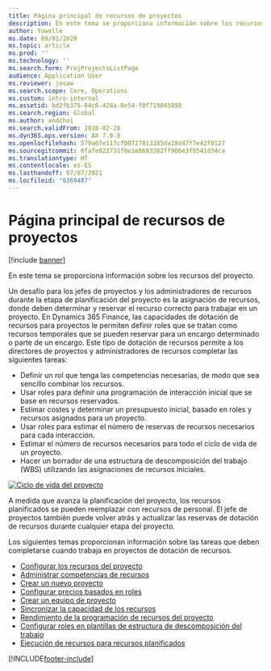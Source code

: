 ```yaml
---
title: Página principal de recursos de proyectos
description: En este tema se proporciona información sobre los recursos del proyecto.
author: Yowelle
ms.date: 09/01/2020
ms.topic: article
ms.prod: ''
ms.technology: ''
ms.search.form: ProjProjectsListPage
audience: Application User
ms.reviewer: josaw
ms.search.scope: Core, Operations
ms.custom: intro-internal
ms.assetid: bd2fb375-84c6-428a-8e54-f0f719045898
ms.search.region: Global
ms.author: andchoi
ms.search.validFrom: 2016-02-28
ms.dyn365.ops.version: AX 7.0.0
ms.openlocfilehash: 579a07e117cf00727813385da28d47f7e42f0127
ms.sourcegitcommit: 0fafe022731f0e1e8693382ff906e3f8541d34ca
ms.translationtype: HT
ms.contentlocale: es-ES
ms.lasthandoff: 07/07/2021
ms.locfileid: "6369487"
---
```

# <a name="project-resourcing-home-page"></a>Página principal de recursos de proyectos

[!include [banner](../includes/banner.md)]

En este tema se proporciona información sobre los recursos del proyecto.

Un desafío para los jefes de proyectos y los administradores de recursos durante la etapa de planificación del proyecto es la asignación de recursos, donde deben determinar y reservar el recurso correcto para trabajar en un proyecto. En Dynamics 365 Finance, las capacidades de dotación de recursos para proyectos le permiten definir roles que se tratan como recursos temporales que se pueden reservar para un encargo determinado o parte de un encargo. Este tipo de dotación de recursos permite a los directores de proyectos y administradores de recursos completar las siguientes tareas:

- Definir un rol que tenga las competencias necesarias, de modo que sea sencillo combinar los recursos.
- Usar roles para definir una programación de interacción inicial que se base en recursos reservados.
- Estimar costes y determinar un presupuesto inicial, basado en roles y recursos asignados para un proyecto.
- Usar roles para estimar el número de reservas de recursos necesarios para cada interacción.
- Estimar el número de recursos necesarios para todo el ciclo de vida de un proyecto.
- Hacer un borrador de una estructura de descomposición del trabajo (WBS) utilizando las asignaciones de recursos iniciales.

[![Ciclo de vida del proyecto](./media/projectresourcing02-1024x812.jpg)](./media/projectresourcing02.jpg)

A medida que avanza la planificación del proyecto, los recursos planificados se pueden reemplazar con recursos de personal. El jefe de proyectos también puede volver atrás y actualizar las reservas de dotación de recursos durante cualquier etapa del proyecto.

Los siguientes temas proporcionan información sobre las tareas que deben completarse cuando trabaja en proyectos de dotación de recursos.

- [Configurar los recursos del proyecto](set-up-project-resources.md)
- [Administrar competencias de recursos](manage-resource-competencies.md)
- [Crear un nuevo proyecto](create-new-project.md)
- [Configurar precios basados en roles](set-up-role-based-pricing.md)
- [Crear un equipo de proyecto](create-project-team.md)
- [Sincronizar la capacidad de los recursos](synchronize-resource-capacity.md)
- [Rendimiento de la programación de recursos del proyecto](project-scheduling-performance.md)
- [Configurar roles en plantillas de estructura de descomposición del trabajo](set-up-roles-wbs-template.md)
- [Ejecución de recursos para recursos planificados](resource-fulfillment-planned-resources.md)


[!INCLUDE[footer-include](../includes/footer-banner.md)]